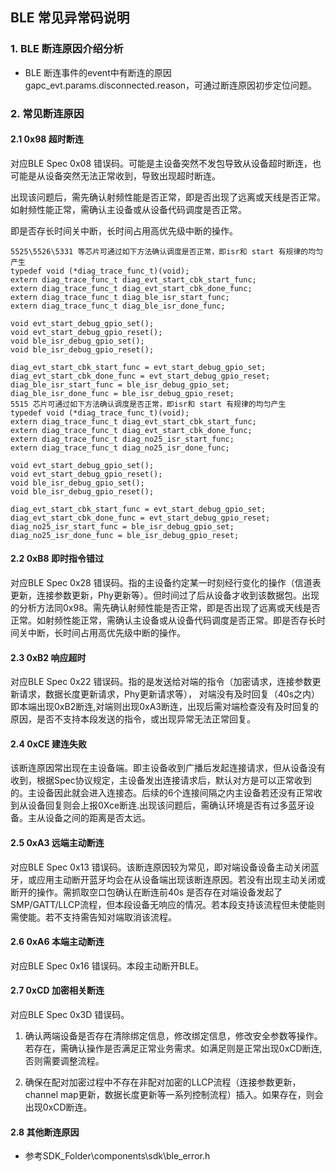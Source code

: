 ## BLE 常见异常码说明



### 1. BLE 断连原因介绍分析

-	BLE 断连事件的event中有断连的原因gapc_evt.params.disconnected.reason，可通过断连原因初步定位问题。



### 2. 常见断连原因

#### 2.1 0x98 超时断连

对应BLE Spec 0x08 错误码。可能是主设备突然不发包导致从设备超时断连，也可能是从设备突然无法正常收到，导致出现超时断连。

出现该问题后，需先确认射频性能是否正常，即是否出现了远离或天线是否正常。如射频性能正常，需确认主设备或从设备代码调度是否正常。

即是否存长时间关中断，长时间占用高优先级中断的操作。

	5525\5526\5331 等芯片可通过如下方法确认调度是否正常，即isr和 start 有规律的均匀产生
	typedef void (*diag_trace_func_t)(void);
	extern diag_trace_func_t diag_evt_start_cbk_start_func; 
	extern diag_trace_func_t diag_evt_start_cbk_done_func; 
	extern diag_trace_func_t diag_ble_isr_start_func; 
	extern diag_trace_func_t diag_ble_isr_done_func;
	
	void evt_start_debug_gpio_set();
	void evt_start_debug_gpio_reset();
	void ble_isr_debug_gpio_set();
	void ble_isr_debug_gpio_reset();
	
	diag_evt_start_cbk_start_func = evt_start_debug_gpio_set;
	diag_evt_start_cbk_done_func = evt_start_debug_gpio_reset;
	diag_ble_isr_start_func = ble_isr_debug_gpio_set;
	diag_ble_isr_done_func = ble_isr_debug_gpio_reset;
	5515 芯片可通过如下方法确认调度是否正常，即isr和 start 有规律的均匀产生
	typedef void (*diag_trace_func_t)(void);
	extern diag_trace_func_t diag_evt_start_cbk_start_func; 
	extern diag_trace_func_t diag_evt_start_cbk_done_func; 
	extern diag_trace_func_t diag_no25_isr_start_func; 
	extern diag_trace_func_t diag_no25_isr_done_func;
	
	void evt_start_debug_gpio_set();
	void evt_start_debug_gpio_reset();
	void ble_isr_debug_gpio_set();
	void ble_isr_debug_gpio_reset();
	
	diag_evt_start_cbk_start_func = evt_start_debug_gpio_set;
	diag_evt_start_cbk_done_func = evt_start_debug_gpio_reset;
	diag_no25_isr_start_func = ble_isr_debug_gpio_set;
	diag_no25_isr_done_func = ble_isr_debug_gpio_reset;



#### 2.2 0xB8 即时指令错过

对应BLE Spec 0x28 错误码。指的主设备约定某一时刻经行变化的操作（信道表更新，连接参数更新，Phy更新等）。但时间过了后从设备才收到该数据包。出现的分析方法同0x98。需先确认射频性能是否正常，即是否出现了远离或天线是否正常。如射频性能正常，需确认主设备或从设备代码调度是否正常。即是否存长时间关中断，长时间占用高优先级中断的操作。



#### 2.3 0xB2 响应超时

对应BLE Spec 0x22 错误码。指的是发送给对端的指令（加密请求，连接参数更新请求，数据长度更新请求，Phy更新请求等），
对端没有及时回复（40s之内）即本端出现0xB2断连,对端则出现0xA3断连，出现后需对端检查没有及时回复的原因，是否不支持本段发送的指令，或出现异常无法正常回复。



#### 2.4 0xCE 建连失败

该断连原因常出现在主设备端。即主设备收到广播后发起连接请求，但从设备没有收到，根据Spec协议规定，主设备发出连接请求后，默认对方是可以正常收到的。主设备因此就会进入连接态。后续的6个连接间隔之内主设备若还没有正常收到从设备回复则会上报0Xce断连.出现该问题后，需确认环境是否有过多蓝牙设备。主从设备之间的距离是否太远。

#### 2.5 0xA3 远端主动断连

对应BLE Spec 0x13 错误码。该断连原因较为常见，即对端设备设备主动关闭蓝牙，或应用主动断开蓝牙均会在从设备端出现该断连原因。若没有出现主动关闭或断开的操作。需抓取空口包确认在断连前40s 是否存在对端设备发起了SMP/GATT/LLCP流程，但本段设备无响应的情况。若本段支持该流程但未使能则需使能。若不支持需告知对端取消该流程。



#### 2.6 0xA6 本端主动断连

对应BLE Spec 0x16 错误码。本段主动断开BLE。



#### 2.7 0xCD 加密相关断连

对应BLE Spec 0x3D 错误码。

1. 确认两端设备是否存在清除绑定信息，修改绑定信息，修改安全参数等操作。若存在，需确认操作是否满足正常业务需求。如满足则是正常出现0xCD断连,否则需要调整流程。

2. 确保在配对加密过程中不存在非配对加密的LLCP流程（连接参数更新，channel map更新，数据长度更新等一系列控制流程）插入。如果存在，则会出现0xCD断连。



#### 2.8 其他断连原因

- 参考SDK_Folder\components\sdk\ble_error.h

